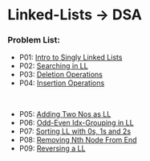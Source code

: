 # Linked-Lists -> DSA

### Problem List:

* P01: [Intro to Singly Linked Lists](./P00-Intro_LL.cpp)
* P02: [Searching in LL](./P01-Srch_in_LL.cpp)
* P03: [Deletion Operations](./P03_Deletion)
* P04: [Insertion Operations](./P04_Insertion)
<br>

* P05: [Adding Two Nos as LL](./P05-Add_Two_Nos.cpp)
* P06: [Odd-Even Idx-Grouping in LL](./P06-Odd_Even_LL.cpp)
* P07: [Sorting LL with 0s, 1s and 2s](./P07-Sort_0s_1s_2s_LL.cpp)
* P08: [Removing Nth Node From End](./P08-Remove_Nth_From_End.cpp)
* P09: [Reversing a LL](./P09-Reversing_LL.cpp)